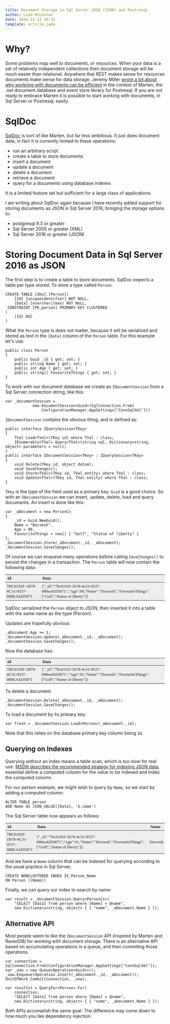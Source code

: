```yaml
---
title: Document Storage in Sql Server 2016 (JSON) and Postresql
author: Liam McLennan
date: 2016-11-12 20:32
template: article.jade
---
```


<style>
table {
    text-align: left;
    font-size: small;
    font-family: consolas;
    background-color: #eee;
    margin-bottom: 15px;
}
td {padding: 4px;}
</style>

Why?
====

Some problems map well to documents, or resources. When your data is a set of relatively independent collections then document storage will be much easier than relational. Anywhere that REST makes sense for resources documents make sense for data storage. Jeremy Miller [wrote a bit about why workring with documents can be efficient](https://jeremydmiller.com/2016/06/14/schema-management-with-marten-why-document-databases-rock/) in the context of Marten, the .net document database and event store library for Postresql. If you are not ready to embrace Marten it is possible to start working with documents, in Sql Server or Postresql, easily. 

SqlDoc
=====

[SqlDoc](https://github.com/liammclennan/SqlDoc) is sort of like Marten, but far less ambitious. It just does document data, in fact it is currently limited to these operations:

* run an arbitrary script 
* create a table to store documents
* insert a document
* update a document
* delete a document
* retrieve a document
* query for a documents using database indexes

It is a limited feature set but sufficient for a large class of applications. 

I am writing about SqlDoc again because I have recently added support for storing documents as JSON in Sql Server 2016, bringing the storage options to:

* postgresql 9.3 or greater
* Sql Server 2005 or greater (XML)
* Sql Server 2016 or greater (JSON)

Storing Document Data in Sql Server 2016 as JSON
===============

The first step is to create a table to store documents. SqlDoc expects a table per type stored. To store a type called `Person`:

```
CREATE TABLE [dbo].[Person](
	[Id] [uniqueidentifier] NOT NULL,
	[Data] [nvarchar](max) NOT NULL,
 CONSTRAINT [PK_person] PRIMARY KEY CLUSTERED 
(
	[Id] ASC
)
```

What the `Person` type is does not matter, because it will be serialized and stored as text in the `[Data]` column of the `Person` table. For this example let's use:

```
public class Person 
{
    public Guid _id { get; set; }
    public string Name { get; set; }
    public int Age { get; set; }
    public string[] FavouriteThings { get; set; }
}
```

To work with our document database we create an `IDocumentSession` from a Sql Server connection string, like this:

```
var _documentSession =
            new DocumentSession<Guid>(SqlConnection.From(
                ConfigurationManager.AppSettings["ConnSqlXml"]))
```

`IDocumentSession` contains the obvious thing, and is defined as:

```
public interface IQuerySession<TKey>
{
    TVal Load<TVal>(TKey id) where TVal : class;
    IEnumerable<TVal> Query<TVal>(string sql, Dictionary<string, object> parameters = null);
}
public interface IDocumentSession<TKey> : IQuerySession<TKey>
{
    void Delete(TKey id, object datum);
    void SaveChanges();
    void Store<TVal>(TKey id, TVal entity) where TVal : class;
    void Update<TVal>(TKey id, TVal entity) where TVal : class;
}
```

`TKey` is the type of the field used as a primary key. `Guid` is a good choice. So with an `IDocumentSession` we can insert, update, delete, load and query documents. An insert is done like this:

```
var _aDocument = new PersonCs
{
    _id = Guid.NewGuid(),
    Name = "Docsesh",
    Age = 90,
    FavouriteThings = new[] { "Golf", "Statue of liberty" }
};
_documentSession.Store(_aDocument._id, _aDocument);
_documentSession.SaveChanges();
```

Of course we can enqueue many operations before calling `SaveChanges()` to persist the changes in a transaction. The `Person` table will now contain the following data:

| Id  | Data |
| ------------- | ------------- |
| 7BC6192F-1B78-4C31-9537-088EA4205871  | {"_id":"7bc6192f-1b78-4c31-9537-088ea4205871","Age":90,"Name":"Docsesh","FavouriteThings": ["Golf","Statue of liberty"]}  |

SqlDoc serialized the `Person` object to JSON, then inserted it into a table with the same name as the type (Person).

Updates are hopefully obvious:

```
_aDocument.Age += 1;
_documentSession.Update(_aDocument._id, _aDocument);
_documentSession.SaveChanges();
```

Now the database has:

| Id  | Data |
| ------------- | ------------- |
| 7BC6192F-1B78-4C31-9537-088EA4205871  | {"_id":"7bc6192f-1b78-4c31-9537-088ea4205871","Age":91,"Name":"Docsesh","FavouriteThings": ["Golf","Statue of liberty"]}  |

To delete a document:

```
_documentSession.Delete(_aDocument._id, _aDocument);
_documentSession.SaveChanges(); 
```

To load a document by its primary key:

```
var fresh = _documentSession.Load<Person>(_aDocument._id);
```

Note that this relies on the database primary key column being `Id`. 

Querying on Indexes
------

Querying without an index means a table scan, which is too slow for real use. [MSDN describes the recommended strategy for indexing JSON data](https://msdn.microsoft.com/en-us/library/mt612798.aspx), essential define a computed column for the value to be indexed and index the computed column. 

For our person example, we might wish to query by `Name`, so we start by adding a computed column:

```
ALTER TABLE person
ADD Name AS JSON_VALUE([Data], '$.name')  
``` 

The Sql Server table now appears as follows:

| Id  | Data | Name |
| ------------- | ------------- | ---------- |
| 7BC6192F-1B78-4C31-9537-088EA4205871  | {"_id":"7bc6192f-1b78-4c31-9537-088ea4205871","Age":91,"Name":"Docsesh","FavouriteThings": ["Golf","Statue of liberty"]}  | Docsesh |

And we have a `Name` column that can be indexed for querying according to the usual practice in Sql Server. 

```
CREATE NONCLUSTERED INDEX IX_Person_Name
ON Person ([Name])  
```

Finally, we can query our index to search by name:

```
var result = _documentSession.Query<PersonCs>(
    "SELECT [Data] from person where [Name] = @name",
    new Dictionary<string, object> { { "name", _aDocument.Name } });
```

Alternative API
------------------

Most people seem to like the `IDocumentSession` API (inspired by Marten and RavenDB) for working with document storage. There is an alternative API based on accumulating operations in a queue, and then commiting those operations.

```
var connection = SqlConnection.From(ConfigurationManager.AppSettings["ConnSqlXml"]);
var _uow = new Queue<Operation<Guid>>();
_uow.Enqueue(Operation.Insert(_aDocument._id, _aDocument));
UnitOfWork.Commit(connection, _uow);

var resultst = QueryFor<Person>.For(
    connection,
    "SELECT [Data] from person where [Name] = @name",
    new Dictionary<string, object> { { "name", _aDocument.Name } });
```
 
Both APIs accomplish the same goal. The difference may come down to how much you like dependency injection. 
